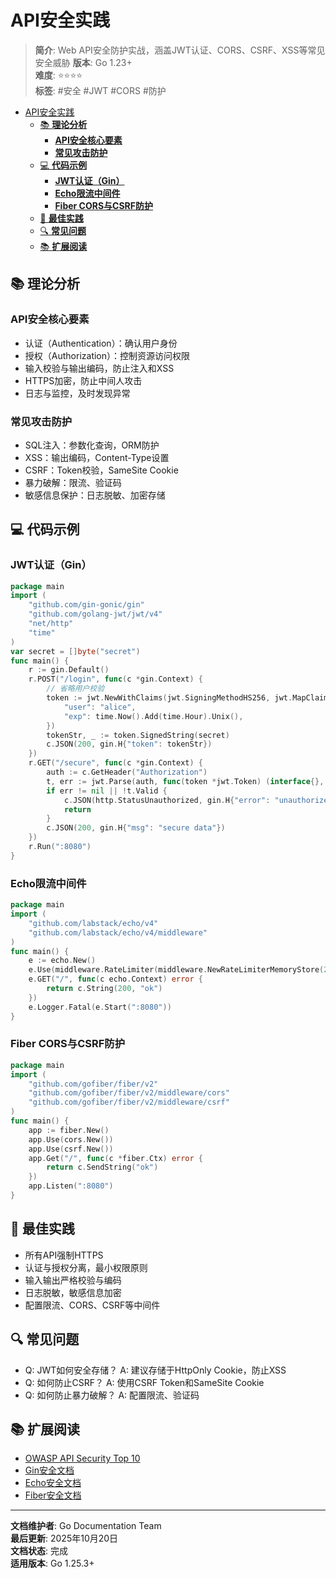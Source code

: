 ﻿# API安全实践

> **简介**: Web API安全防护实战，涵盖JWT认证、CORS、CSRF、XSS等常见安全威胁
> **版本**: Go 1.23+  
> **难度**: ⭐⭐⭐⭐  
> **标签**: #安全 #JWT #CORS #防护

<!-- TOC START -->
- [API安全实践](#api安全实践)
  - [📚 **理论分析**](#-理论分析)
    - [**API安全核心要素**](#api安全核心要素)
    - [**常见攻击防护**](#常见攻击防护)
  - [💻 **代码示例**](#-代码示例)
    - [**JWT认证（Gin）**](#jwt认证gin)
    - [**Echo限流中间件**](#echo限流中间件)
    - [**Fiber CORS与CSRF防护**](#fiber-cors与csrf防护)
  - [🎯 **最佳实践**](#-最佳实践)
  - [🔍 **常见问题**](#-常见问题)
  - [📚 **扩展阅读**](#-扩展阅读)
<!-- TOC END -->

## 📚 **理论分析**

### **API安全核心要素**

- 认证（Authentication）：确认用户身份
- 授权（Authorization）：控制资源访问权限
- 输入校验与输出编码，防止注入和XSS
- HTTPS加密，防止中间人攻击
- 日志与监控，及时发现异常

### **常见攻击防护**

- SQL注入：参数化查询，ORM防护
- XSS：输出编码，Content-Type设置
- CSRF：Token校验，SameSite Cookie
- 暴力破解：限流、验证码
- 敏感信息保护：日志脱敏、加密存储

## 💻 **代码示例**

### **JWT认证（Gin）**

```go
package main
import (
    "github.com/gin-gonic/gin"
    "github.com/golang-jwt/jwt/v4"
    "net/http"
    "time"
)
var secret = []byte("secret")
func main() {
    r := gin.Default()
    r.POST("/login", func(c *gin.Context) {
        // 省略用户校验
        token := jwt.NewWithClaims(jwt.SigningMethodHS256, jwt.MapClaims{
            "user": "alice",
            "exp": time.Now().Add(time.Hour).Unix(),
        })
        tokenStr, _ := token.SignedString(secret)
        c.JSON(200, gin.H{"token": tokenStr})
    })
    r.GET("/secure", func(c *gin.Context) {
        auth := c.GetHeader("Authorization")
        t, err := jwt.Parse(auth, func(token *jwt.Token) (interface{}, error) { return secret, nil })
        if err != nil || !t.Valid {
            c.JSON(http.StatusUnauthorized, gin.H{"error": "unauthorized"})
            return
        }
        c.JSON(200, gin.H{"msg": "secure data"})
    })
    r.Run(":8080")
}

```

### **Echo限流中间件**

```go
package main
import (
    "github.com/labstack/echo/v4"
    "github.com/labstack/echo/v4/middleware"
)
func main() {
    e := echo.New()
    e.Use(middleware.RateLimiter(middleware.NewRateLimiterMemoryStore(20)))
    e.GET("/", func(c echo.Context) error {
        return c.String(200, "ok")
    })
    e.Logger.Fatal(e.Start(":8080"))
}

```

### **Fiber CORS与CSRF防护**

```go
package main
import (
    "github.com/gofiber/fiber/v2"
    "github.com/gofiber/fiber/v2/middleware/cors"
    "github.com/gofiber/fiber/v2/middleware/csrf"
)
func main() {
    app := fiber.New()
    app.Use(cors.New())
    app.Use(csrf.New())
    app.Get("/", func(c *fiber.Ctx) error {
        return c.SendString("ok")
    })
    app.Listen(":8080")
}

```

## 🎯 **最佳实践**

- 所有API强制HTTPS
- 认证与授权分离，最小权限原则
- 输入输出严格校验与编码
- 日志脱敏，敏感信息加密
- 配置限流、CORS、CSRF等中间件

## 🔍 **常见问题**

- Q: JWT如何安全存储？
  A: 建议存储于HttpOnly Cookie，防止XSS
- Q: 如何防止CSRF？
  A: 使用CSRF Token和SameSite Cookie
- Q: 如何防止暴力破解？
  A: 配置限流、验证码

## 📚 **扩展阅读**

- [OWASP API Security Top 10](https://owasp.org/API-Security/)
- [Gin安全文档](https://gin-gonic.com/docs/examples/authentication/)
- [Echo安全文档](https://echo.labstack.com/middleware/)
- [Fiber安全文档](https://docs.gofiber.io/api/middleware/)

---

**文档维护者**: Go Documentation Team  
**最后更新**: 2025年10月20日  
**文档状态**: 完成  
**适用版本**: Go 1.25.3+
